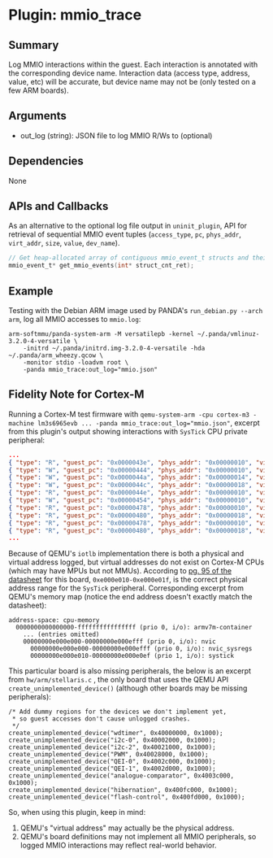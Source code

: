 Plugin: mmio_trace
===========

Summary
-------

Log MMIO interactions within the guest.
Each interaction is annotated with the corresponding device name.
Interaction data (access type, address, value, etc) will be accurate, but device name may not be (only tested on a few ARM boards).

Arguments
---------

* out_log (string): JSON file to log MMIO R/Ws to (optional)

Dependencies
------------

None

APIs and Callbacks
------------------

As an alternative to the optional log file output in `uninit_plugin`, API for retrieval of sequential MMIO event tuples (`access_type`, `pc`, `phys_addr`, `virt_addr`, `size`, `value`, `dev_name`).


```c
// Get heap-allocated array of contiguous mmio_event_t structs and their count
mmio_event_t* get_mmio_events(int* struct_cnt_ret);
```

Example
-------

Testing with the Debian ARM image used by PANDA's `run_debian.py --arch arm`, log all MMIO accesses to `mmio.log`:

```
arm-softmmu/panda-system-arm -M versatilepb -kernel ~/.panda/vmlinuz-3.2.0-4-versatile \
    -initrd ~/.panda/initrd.img-3.2.0-4-versatile -hda ~/.panda/arm_wheezy.qcow \
    -monitor stdio -loadvm root \
    -panda mmio_trace:out_log="mmio.json"
```

Fidelity Note for Cortex-M
-------

Running a Cortex-M test firmware with `qemu-system-arm -cpu cortex-m3 -machine lm3s6965evb ... -panda mmio_trace:out_log="mmio.json"`, excerpt from this plugin's output
showing interactions with `SysTick` CPU private peripheral:

```json
...
{ "type": "R", "guest_pc": "0x0000043e", "phys_addr": "0x00000010", "virt_addr": "0xe000e010", "size": "0x00000004", "value": "0x00000000", "device": "systick" },
{ "type": "W", "guest_pc": "0x00000444", "phys_addr": "0x00000010", "virt_addr": "0xe000e010", "size": "0x00000004", "value": "0x00000004", "device": "systick" },
{ "type": "W", "guest_pc": "0x0000044a", "phys_addr": "0x00000014", "virt_addr": "0xe000e014", "size": "0x00000004", "value": "0x00001000", "device": "systick" },
{ "type": "W", "guest_pc": "0x0000044c", "phys_addr": "0x00000018", "virt_addr": "0xe000e018", "size": "0x00000004", "value": "0x00000000", "device": "systick" },
{ "type": "R", "guest_pc": "0x0000044e", "phys_addr": "0x00000010", "virt_addr": "0xe000e010", "size": "0x00000004", "value": "0x00000004", "device": "systick" },
{ "type": "W", "guest_pc": "0x00000454", "phys_addr": "0x00000010", "virt_addr": "0xe000e010", "size": "0x00000004", "value": "0x00000005", "device": "systick" },
{ "type": "R", "guest_pc": "0x00000478", "phys_addr": "0x00000010", "virt_addr": "0xe000e010", "size": "0x00000004", "value": "0x00000005", "device": "systick" },
{ "type": "R", "guest_pc": "0x00000480", "phys_addr": "0x00000018", "virt_addr": "0xe000e018", "size": "0x00000004", "value": "0x00000e41", "device": "systick" },
{ "type": "R", "guest_pc": "0x00000478", "phys_addr": "0x00000010", "virt_addr": "0xe000e010", "size": "0x00000004", "value": "0x00000005", "device": "systick" },
{ "type": "R", "guest_pc": "0x00000480", "phys_addr": "0x00000018", "virt_addr": "0xe000e018", "size": "0x00000004", "value": "0x00000df1", "device": "systick" },
...
```

Because of QEMU's `iotlb` implementation there is both a physical and virtual address logged, but virtual addresses do not exist on Cortex-M CPUs (which may have MPUs but not MMUs).
According to [pg. 95 of the datasheet](http://www.ti.com/lit/ds/spms144i/spms144i.pdf) for this board, `0xe000e010-0xe000e01f`, is the correct physical address range
for the `SysTick` peripheral. Corresponding excerpt from QEMU's memory map (notice the end address doesn't exactly match the datasheet):

```
address-space: cpu-memory
  0000000000000000-ffffffffffffffff (prio 0, i/o): armv7m-container
    ... (entries omitted)
    00000000e000e000-00000000e000efff (prio 0, i/o): nvic
      00000000e000e000-00000000e000efff (prio 0, i/o): nvic_sysregs
      00000000e000e010-00000000e000e0ef (prio 1, i/o): systick
```

This particular board is also missing peripherals, the below is an excerpt from `hw/arm/stellaris.c` , the only board that uses the QEMU API `create_unimplemented_device()` (although other boards may be missing peripherals):

```
/* Add dummy regions for the devices we don't implement yet,
 * so guest accesses don't cause unlogged crashes.
 */
create_unimplemented_device("wdtimer", 0x40000000, 0x1000);
create_unimplemented_device("i2c-0", 0x40002000, 0x1000);
create_unimplemented_device("i2c-2", 0x40021000, 0x1000);
create_unimplemented_device("PWM", 0x40028000, 0x1000);
create_unimplemented_device("QEI-0", 0x4002c000, 0x1000);
create_unimplemented_device("QEI-1", 0x4002d000, 0x1000);
create_unimplemented_device("analogue-comparator", 0x4003c000, 0x1000);
create_unimplemented_device("hibernation", 0x400fc000, 0x1000);
create_unimplemented_device("flash-control", 0x400fd000, 0x1000);
```

So, when using this plugin, keep in mind:
1. QEMU's "virtual address" may actually be the physical address.
2. QEMU's board definitions may not implement all MMIO peripherals, so logged MMIO interactions may reflect real-world behavior.